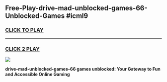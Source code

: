 
## Free-Play-drive-mad-unblocked-games-66-Unblocked-Games #icml9
<h3>
<a href="https://news.freeplayer.one?title=drive-mad-unblocked-games-66&ref=8M">CLICK TO PLAY</a></h3>
<hr>

<h3>
<a href="https://news.freeplayer.one?title=drive-mad-unblocked-games-66&ref=8M">CLICK 2 PLAY</a>
  
</h3>

<a href="https://news.freeplayer.one?title=drive-mad-unblocked-games-66&ref=8M"><img src="https://clearcache.store/games.png"></a>


**drive-mad-unblocked-games-66 games unblocked: Your Gateway to Fun and Accessible Online Gaming**
